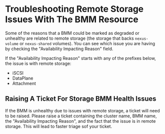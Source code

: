 # Troubleshooting Remote Storage Issues With The BMM Resource
Some of the reasons that a BMM could be marked as degraded or unhealthy are related to remote
storage (the storage that backs `nexus-volume` or `nexus-shared` volumes). You can see which issue
you are having by checking the "Availability Impacting Reason" field.

If the "Availability Impacting Reason" starts with any of the prefixes below, the issue is with
remote storage:
- iSCSI
- DataPlane
- Attachment

## Raising A Ticket For Storage BMM Health Issues
If the BMM is unhealthy due to issues with remote storage, a ticket will need to be raised. Please
raise a ticket containing the cluster name, BMM name, the "Availability Impacting Reason", and the
fact that the issue is in remote storage. This will lead to faster triage sof your ticket. 